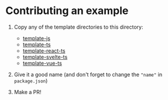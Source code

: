 # Contributing an example

1. Copy any of the template directories to this directory:

   - [template-js](./template-js)
   - [template-ts](./template-ts)
   - [template-react-ts](./template-react-ts)
   - [template-svelte-ts](./template-svelte-ts)
   - [template-vue-ts](./template-vue-ts)

2. Give it a good name (and don't forget to change the `"name"` in `package.json`)
3. Make a PR!

